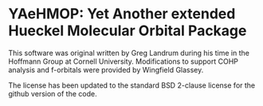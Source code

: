 # YAeHMOP: Yet Another extended Hueckel Molecular Orbital Package

This software was original written by Greg Landrum during his time in the Hoffmann Group at Cornell University. Modifications to support COHP analysis and f-orbitals were provided by Wingfield Glassey.

The license has been updated to the standard BSD 2-clause license for the github version of the code.


